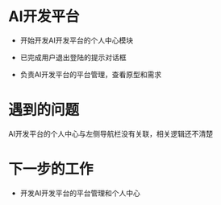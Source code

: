 <!--
 * @Author: liusimin
 * @Date: 2020-12-01 17:55:09
 * @LastEditors: your name
 * @LastEditTime: 2020-12-01 18:06:31
 * @Description: file content
-->

# AI开发平台

- 开始开发AI开发平台的个人中心模块

- 已完成用户退出登陆的提示对话框

- 负责AI开发平台的平台管理，查看原型和需求

# 遇到的问题

AI开发平台的个人中心与左侧导航栏没有关联，相关逻辑还不清楚

# 下一步的工作

- 开发AI开发平台的平台管理和个人中心
